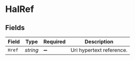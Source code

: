 # HalRef


## Fields

| Field                    | Type                     | Required                 | Description              |
| ------------------------ | ------------------------ | ------------------------ | ------------------------ |
| `Href`                   | *string*                 | :heavy_minus_sign:       | Uri hypertext reference. |